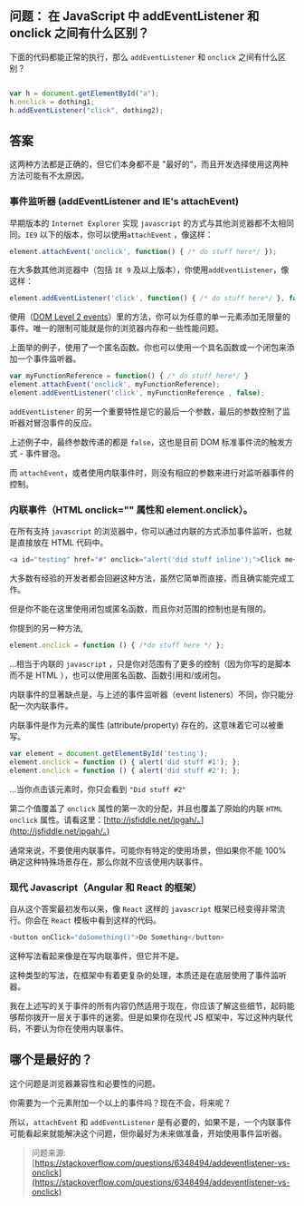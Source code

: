 ## 问题： 在 JavaScript 中 addEventListener 和 onclick 之间有什么区别？

下面的代码都能正常的执行，那么 `addEventListener` 和 `onclick` 之间有什么区别？

```js

var h = document.getElementById("a");
h.onclick = dothing1;
h.addEventListener("click", dothing2);

```

## 答案

这两种方法都是正确的，但它们本身都不是 "最好的"，而且开发选择使用这两种方法可能有不太原因。

### 事件监听器 (addEventListener and IE's attachEvent)

早期版本的 `Internet Explorer` 实现 `javascript` 的方式与其他浏览器都不太相同同。`IE9` 以下的版本，你可以使用`attachEvent` ，像这样：

```js
element.attachEvent('onclick', function() { /* do stuff here*/ });

```

在大多数其他浏览器中（包括 `IE 9` 及以上版本），你使用`addEventListener`，像这样：

```js
element.addEventListener('click', function() { /* do stuff here*/ }, false);
```

使用（[DOM Level 2 events](http://www.w3.org/wiki/Handling_events_with_JavaScript#The_evolution_of_events)）里的方法，你可以为任意的单一元素添加无限量的事件。唯一的限制可能就是你的浏览器内存和一些性能问题。

上面举的例子，使用了一个匿名函数。你也可以使用一个具名函数或一个闭包来添加一个事件监听器。

```js
var myFunctionReference = function() { /* do stuff here*/ }
element.attachEvent('onclick', myFunctionReference);
element.addEventListener('click', myFunctionReference , false);
```

`addEventListener` 的另一个重要特性是它的最后一个参数，最后的参数控制了监听器对冒泡事件的反应。

上述例子中，最终参数传递的都是 `false`，这也是目前 DOM 标准事件流的触发方式 - 事件冒泡。

而 `attachEvent`，或者使用内联事件时，则没有相应的参数来进行对监听器事件的控制。

### 内联事件（HTML onclick="" 属性和 element.onclick）。

在所有支持 `javascript` 的浏览器中，你可以通过内联的方式添加事件监听，也就是直接放在 HTML 代码中。

```js
<a id="testing" href="#" onclick="alert('did stuff inline');">Click me</a>
```

大多数有经验的开发者都会回避这种方法，虽然它简单而直接，而且确实能完成工作。

但是你不能在这里使用闭包或匿名函数，而且你对范围的控制也是有限的。

你提到的另一种方法,

```js
element.onclick = function () { /*do stuff here */ };

```

...相当于内联的 `javascript` ，只是你对范围有了更多的控制（因为你写的是脚本而不是 HTML ），也可以使用匿名函数、函数引用和/或闭包。

内联事件的显著缺点是，与上述的事件监听器（event listeners）不同，你只能分配一次内联事件。

内联事件是作为元素的属性 (attribute/property) 存在的，这意味着它可以被重写。

```js
var element = document.getElementById('testing');
element.onclick = function () { alert('did stuff #1'); };
element.onclick = function () { alert('did stuff #2'); };
```

...当你点击该元素时，你只会看到 `"Did stuff #2"`

第二个值覆盖了 `onclick` 属性的第一次的分配，并且也覆盖了原始的内联 `HTML onclick` 属性。请看这里：[http://jsfiddle.net/jpgah/。](http://jsfiddle.net/jpgah/。)

通常来说，不要使用内联事件。可能你有特定的使用场景，但如果你不能 100% 确定这种特殊场景存在，那么你就不应该使用内联事件。

### 现代 Javascript（Angular 和 React 的框架）

自从这个答案最初发布以来，像 `React` 这样的 `javascript` 框架已经变得非常流行。你会在 `React` 模板中看到这样的代码。

```js
<button onClick="doSomething()">Do Something</button>
```

这种写法看起来像是在写内联事件，但它并不是。

这种类型的写法，在框架中有着更复杂的处理，本质还是在底层使用了事件监听器。

我在上述写的关于事件的所有内容仍然适用于现在，你应该了解这些细节，起码能够帮你拨开一层关于事件的迷雾。但是如果你在现代 JS 框架中，写过这种内联代码，不要认为你在使用内联事件。

## 哪个是最好的？

这个问题是浏览器兼容性和必要性的问题。

你需要为一个元素附加一个以上的事件吗？现在不会，将来呢？

所以，`attachEvent` 和 `addEventListener` 是有必要的，如果不是，一个内联事件可能看起来就能解决这个问题，但你最好为未来做准备，开始使用事件监听器。

> 问题来源: [https://stackoverflow.com/questions/6348494/addeventlistener-vs-onclick](https://stackoverflow.com/questions/6348494/addeventlistener-vs-onclick)